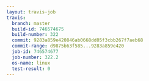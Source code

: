 ```yaml
---
layout: travis-job
travis:
  branch: master
  build-id: 746574675
  build-number: 322
  commit: 9283a859e420846ab0668dd05f3cbb267f7aeb68
  commit-range: d9875b63f585...9283a859e420
  job-id: 746574677
  job-number: 322.2
  os-name: linux
  test-result: 0
---
```

